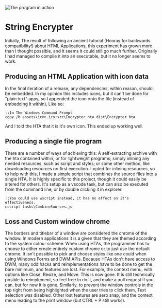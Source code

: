![The program in action](https://user-images.githubusercontent.com/24685018/89825531-a1657600-db4c-11ea-85e6-65e2a1b28007.png)
# String Encrypter
Initially, The result of following an ancient tutorial (Hooray for backwards compatibility!) about HTML Applications, this experiment has grown more than I thought possible, and it seems it could still go much further. Originally I had managed to compile it into an executable, but it no longer seems to work.

## Producing an HTML Application with icon data
In the final iteration of a release, any dependencies, within reason, should be embedded. In my opinion this includes icons, but it can't be done for "plain text" apps, so I appended the icon onto the file (instead of embedding it within), Like so:
```batch
::In The Windows Command Prompt
copy /b assets\icon.ico+src\Encrypter.hta dist\Encrypter.hta
```
And I told the HTA that it is it's own icon. This ended up working well.

## Producing a single file program
There are a number of ways of achieving this: A self-extracting archive with the hta contained within, or for lightweight programs; simply inlining any needed resources, such as script and styles; or some other method, like downloading resources on first execution. I opted for inlining resources, so to help with this, I made a simple script that combines the source files into a single HTA. It is highly specific to this project, though it could easily be altered for others. It's setup as a vscode task, but can also be executed from the command line, or by double clicking it in explorer.
```batch
::You could use wscript instead, it has no effect on it's effectiveness.
cscript tasks\CombineSources.js
```

## Loss and Custom window chrome
The borders and titlebar of a window are considered the chrome of the window. In modern applications it is a given that they are themed according to the system colour scheme. When using HTAs, the programmer has to choose to either create entirely custom chrome or to just use the default chrome. It isn't possible to pick and choose styles like one could when using Windows Forms and DWM APIs. Because HTAs don't have access to DWM, many odd hacks and reimplementations have to be done to get the bare minimum, and features are lost. For example, the context menu, with options like Close, Resize, and Move. This is now gone. It is still technically posible to reimplement, so feel free to do it, and make a pull request if you can, but for now it is gone. Similarly, to prevent the window controls in the top right from being highlighted when the user tries to click them, Text selection was disabled. Other lost features are aero snap, and the context menu leading to the print window (but CTRL + P still works).
